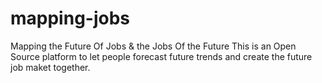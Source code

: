 mapping-jobs
============

Mapping the Future Of Jobs &amp; the Jobs Of the Future  This is an Open Source platform to let people forecast future trends and create the future job maket together.
